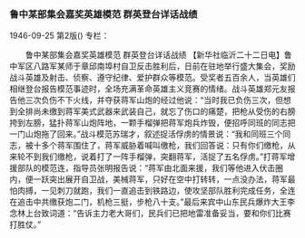 ### 鲁中某部集会嘉奖英雄模范  群英登台详话战绩

1946-09-25
第2版()
专栏：

　　鲁中某部集会嘉奖英雄模范
    群英登台详话战绩
    【新华社临沂二十二日电】鲁中军区八路军某师于章邱南埠村自卫反击胜利后，日前在驻地举行盛大集会，奖励战斗英雄及射击、侦察、遵守纪律、爱护群众等模范。受奖者五百余人，当英雄们相继登台报告模范事迹时，全场充满革命英雄主义竞赛的情绪。战斗英雄郑元友报告他三次负伤不下火线，并夺获蒋军山炮的经过他说：“当时我已负伤三次，但想到全排尚未缴到蒋军美式武器来武装自己，就忘了伤口的痛楚，把枪从受伤的右膀挎到左膀，猛扑蒋军山炮阵地，一颗手榴弹把蒋军炮兵炸毁，便招呼同班的同志把一门山炮拖了回来。”战斗模范苏瑞才，叙述捉活俘虏的情景说：“我和同班三个同志，被十多个蒋军围住了，蒋军威胁着喊叫缴枪，我们回答说：只有你们缴枪，从来轮不到我们缴枪，说着打了一阵手榴弹，突翻蒋军，活捉了五名俘虏。”打蒋军增援部队的模范连，指导员张明报告说：“蒋军由北面来援，我们等他进入伏击圈内，便一跃突出展开自卫战，美械蒋军，只好在空中打转转，一点没办法，蒋军最怕肉搏，一见刺刀就跑，我们一直追击到铁路边，使攻坚部队胜利完成任务，全连在追击中共缴获炮二门，机枪三挺，步枪八十支。”最后来宾中山东民兵爆炸大王李念林上台致词道：“告诉主力老大哥们，民兵们已把地雷准备妥当，要和你们比赛打胜仗。”
